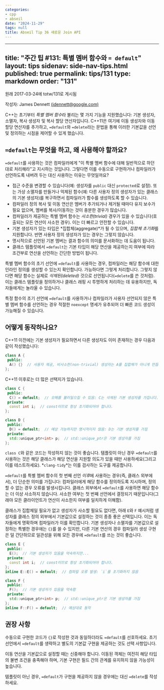 ```yaml
---
categories:
- cpp
- abseil
date: "2024-11-29"
tags: null
title: Abseil Tip 36 새로운 Join API
---
```


---
title: "주간 팁 #131: 특별 멤버 함수와 `= default`"
layout: tips
sidenav: side-nav-tips.html
published: true
permalink: tips/131
type: markdown
order: "131"
---

원래 2017-03-24에 totw/131로 게시됨

작성자: James Dennett [(jdennett@google.com)](mailto:jdennett@google.com)

C++는 초기부터 *특별 멤버 함수*라 불리는 몇 가지 기능을 지원했습니다: 기본 생성자, 소멸자, 복사 생성자 및 복사 할당 연산자입니다. C++11은 여기에 이동 생성자와 이동 할당 연산자를 추가하고, `=default`와 `=delete`라는 문법을 통해 이러한 기본값을 선언 및 정의하는 시점을 제어할 수 있게 했습니다.

## `=default`는 무엇을 하고, 왜 사용해야 할까요?

`=default`를 사용하는 것은 컴파일러에게 "이 특별 멤버 함수에 대해 일반적으로 하던 대로 처리해라"고 지시하는 것입니다. 그렇다면 이를 수동으로 구현하거나 컴파일러가 선언하도록 내버려 두는 대신 사용하는 이유는 무엇일까요?

- 접근 수준을 변경할 수 있습니다(예: 생성자를 `public` 대신 `protected`로 설정). 또는 가상 소멸자를 만들거나 억제된 함수(예: 다른 사용자 정의 생성자가 있는 클래스의 기본 생성자)를 복구하면서 컴파일러가 함수를 생성하도록 할 수 있습니다.
- 컴파일러 정의 복사 및 이동 연산은 멤버가 추가되거나 제거될 때마다 유지 보수가 필요 없으며, 멤버를 복사/이동하는 것이 충분한 경우가 많습니다.
- 컴파일러가 제공하는 특별 멤버 함수는 *사소한(trivial)* 경우가 있을 수 있습니다(호출되는 모든 연산이 사소한 경우). 이는 더 빠르고 안전할 수 있습니다.
- 기본 생성자가 있는 타입은 *집합체(aggregate)*가 될 수 있으며, *집합체 초기화*를 지원합니다. 반면 사용자 정의 생성자가 있는 경우는 그렇지 않습니다.
- 명시적으로 선언된 기본 멤버는 결과 함수의 의미를 문서화하는 데 도움이 됩니다.
- 클래스 템플릿에서 `=default`는 기본 타입이 해당 연산을 제공하는지 여부에 따라 조건부로 연산을 선언하는 간단한 방법이 됩니다.

특별 멤버 함수의 초기 선언에 `=default`를 사용하는 경우, 컴파일러는 해당 함수에 대한 인라인 정의를 생성할 수 있는지 확인합니다. 가능하다면 그렇게 처리합니다. 그렇지 않다면 해당 함수는 실제로 *삭제된(deleted)* 것으로 선언됩니다(`=delete`를 쓴 것처럼). 이는 클래스 템플릿을 정의하거나 클래스 래핑 시 투명하게 처리하는 데 유용하지만, 독자들에게는 놀라울 수 있습니다.

특정 함수의 초기 선언에 `=default`를 사용하거나 컴파일러가 사용자 선언되지 않은 특별 멤버 함수를 선언하는 경우 적절한 `noexcept` 명세가 유추되어 더 빠른 코드 생성이 가능해질 수 있습니다.

## 어떻게 동작하나요?

C++11 이전에는 기본 생성자가 필요하면서 다른 생성자도 이미 존재하는 경우 다음과 같이 작성했습니다:

```c++
class A {
 public:
  A() {}  // 사용자 제공, 비사소한(non-trivial) 생성자는 A를 집합체가 아니게 만듭니다.
};
```

C++11 이후로는 더 많은 선택지가 있습니다.

```c++
class C {
 public:
  C() = default;  // 오해를 불러일으킬 수 있음: C는 삭제된 기본 생성자를 가집니다.
 private:
  const int i;  // const이므로 항상 초기화되어야 합니다.
};

class D {
 public:
  D() = default;  // 예상 가능하지만 명시적이지 않음: D는 기본 생성자를 가짐
 private:
  std::unique_ptr<int> p;  // std::unique_ptr은 기본 생성자를 가짐
};
```

`class C`와 같은 코드는 작성하지 않는 것이 좋습니다. 템플릿이 아닌 경우 `=default`를 사용하는 것은 해당 클래스가 해당 연산을 지원할 의도가 있을 때만 사용하세요(그리고 이를 테스트하세요). *`clang-tidy`*는 이를 검사하는 도구를 제공합니다.

`=default`를 특별 멤버 함수의 첫 번째 선언 *이후*에 사용하는 경우(즉, 클래스 외부에서), 더 단순한 의미를 가집니다: 컴파일러에게 해당 함수를 정의하도록 지시하며, 정의할 수 없는 경우 오류를 발생시킵니다. 클래스 외부에서 `=default`를 사용하면 해당 함수는 더 이상 사소하지 않습니다. 사소한 여부는 첫 번째 선언에서 결정되기 때문입니다(그래야 모든 클라이언트가 연산이 사소한지 여부를 일치하게 이해함).

클래스가 집합체일 필요가 없고 생성자가 사소할 필요도 없다면, 아래 `E`와 `F` 예시처럼 생성자를 클래스 정의 외부에서 기본값으로 설정하는 것이 종종 좋은 선택입니다. 이는 독자들에게 명확하며 컴파일러가 이를 확인합니다. 기본 생성자나 소멸자를 기본값으로 설정하는 특별한 경우에는 `{}`를 쓸 수 있지만, 다른 기본 연산의 경우 컴파일러 생성 구현은 덜 간단하므로 일관성을 위해 모든 경우에 `=default`를 쓰는 것이 좋습니다.

```c++
class E {
 public:
  E();  // 기본 생성자가 있음을 약속하지만...
 private:
  const int i;  // const이므로 항상 초기화되어야 합니다.
};
inline E::E() = default;  // 컴파일 오류 발생: `i`를 초기화하지 않음

class F {
 public:
  F();  // 기본 생성자가 있음을 약속함
 private:
  std::unique_ptr<int> p;  // std::unique_ptr은 기본 생성자를 가짐
};
inline F::F() = default;  // 예상대로 동작
```

## 권장 사항

수동으로 구현한 코드가 `{}`로 작성한 것과 동일하더라도 `=default`를 선호하세요. 초기 선언에서 `=default`를 생략하고 별도의 기본값 구현을 제공하는 것도 선택 사항입니다.

이동 연산을 기본값으로 설정할 때는 신중해야 합니다. 이동된 객체는 여전히 해당 타입의 불변 조건을 충족해야 하며, 기본 구현은 필드 간의 관계를 유지하지 않을 가능성이 높습니다.

템플릿이 아닌 경우, `=default`가 구현을 제공하지 않을 경우에는 대신 `=delete`를 작성하세요.